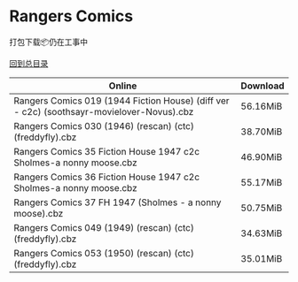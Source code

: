 # Rangers Comics

打包下载📦仍在工事中

[回到总目录](/Catalogs.md)







Online | Download
--- | ---
Rangers Comics 019 (1944 Fiction House) (diff ver - c2c) (soothsayr-movielover-Novus).cbz | 56.16MiB
Rangers Comics 030 (1946) (rescan) (ctc) (freddyfly).cbz | 38.70MiB
Rangers Comics 35 Fiction House 1947 c2c Sholmes-a nonny moose.cbz | 46.90MiB
Rangers Comics 36 Fiction House 1947 c2c Sholmes-a nonny moose.cbz | 55.17MiB
Rangers Comics 37 FH 1947 (Sholmes - a nonny moose).cbz | 50.75MiB
Rangers Comics 049 (1949) (rescan) (ctc) (freddyfly).cbz | 34.63MiB
Rangers Comics 053 (1950) (rescan) (ctc) (freddyfly).cbz | 35.01MiB